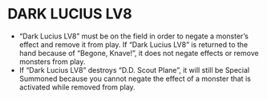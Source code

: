 # DARK LUCIUS LV8

*   “Dark Lucius LV8” must be on the field in order to negate a monster’s effect and remove it from play. If “Dark Lucius LV8” is returned to the hand because of “Begone, Knave!”, it does not negate effects or remove monsters from play.
*   If “Dark Lucius LV8” destroys “D.D. Scout Plane”, it will still be Special Summoned because you cannot negate the effect of a monster that is activated while removed from play.

